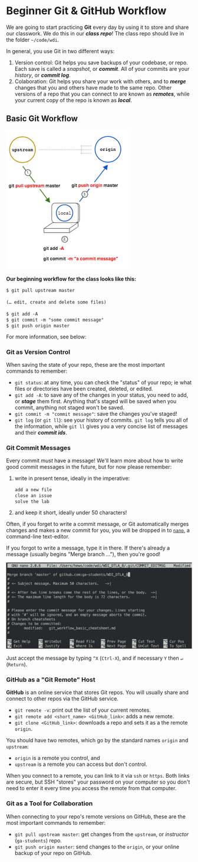 # Beginner Git & GitHub Workflow

We are going to start practicing **Git** every day by using it to store 
and share our classwork. We do this in our ***class repo***! The class
repo should live in the folder `~/code/wdi`.

In general, you use Git in two different ways:

1.  Version control: Git helps you save backups of your codebase, or repo.
    Each save is called a *snapshot*, or ***commit***. All of your commits
    are your *history*, or ***commit log***.
2.  Colaboration: Git helps you share your work with others, and to
    ***merge*** changes that you and others have made to the same repo.
    Other versions of a repo that you can connect to are known as 
    ***remotes***, while your current copy of the repo is known as 
    ***local***.

## Basic Git Workflow

![](assets/repo-structure-basic.png)

**Our beginning workflow for the class looks like this:**

```
$ git pull upstream master

(… edit, create and delete some files)

$ git add -A
$ git commit -m "some commit message"
$ git push origin master
```

For more information, see below:

### Git as Version Control

When saving the state of your repo, these are the most important commands
to remember:

- `git status`: at any time, you can check the "status" of your repo; ie
   what files or directories have been created, deleted, or edited.
- `git add -A`: to save any of the changes in your status, you need to
   add, or ***stage*** them first. Anything that's staged will be saved
   when you commit, anything not staged won't be saved.
- `git commit -m "commit message"`: save the changes you've staged!
- `git log` (or `git ll`): see your history of commits. `git log` tells
   you all of the information, while `git ll` gives you a very concise
   list of messages and their ***commit ids***.

### Git Commit Messages

Every commit *must* have a message! We'll learn more about how to write
good commit messages in the future, but for now please remember:

1.  write in present tense, ideally in the imperative:
    ```
    add a new file
    close an issue
    solve the lab
    ```

2.  and keep it short, ideally under 50 characters!

Often, if you forget to write a commit message, or Git automatically
merges changes and makes a new commit for you, you will be dropped in
to [`nano`][nano], a command-line text-editor.

If you forgot to write a message, type it in there. If there's already
a message (usually begins "Merge branch ..."), then you're good!

![:nano](assets/git-workflow-nano.png)

Just accept the message by typing `^X` (`Ctrl-X`), and if necessary `Y`
then `↵` (`Return`).

### GitHub as a "Git Remote" Host

**GitHub** is an online service that stores Git repos. You will usually
share and connect to other repos via the GitHub service.

- `git remote -v`: print out the list of your current remotes.
- `git remote add <short_name> <GitHub_link>`: adds a new remote.
- `git clone <GitHub_link>`: downloads a repo and sets it as a the remote
  `origin`.

You should have two remotes, which go by the standard names `origin` and
`upstream`: 
  - `origin` is a remote you control, and
  - `upstream` is a remote you can access but don't control.

When you connect to a remote, you can link to it via `ssh` or `https`.
Both links are secure, but SSH "stores" your password on your computer
so you don't need to enter it every time you access the remote from that
computer.

### Git as a Tool for Collaboration

When connecting to your repo's remote versions on GitHub, these are the 
most important commands to remember:

- `git pull upstream master`: get changes from the `upstream`, or
  *instructor* (`ga-students`) repo.
- `git push origin master`: send changes to the `origin`, or your online
  backup of your repo on GitHub.

<!-- LINKS -->

[nano]: https://en.wikipedia.org/wiki/GNU_nano
